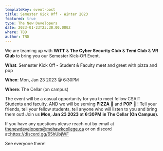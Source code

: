 ```yaml
---
templateKey: event-post
title: Semester Kick Off - Winter 2023
featured: true
type: The New Developers
date: 2023-01-23T23:30:00.000Z
where: TBD
author: TND
---
```

We are teaming up with **WiTT** & **The Cyber Security Club** & **Temi Club** & **VR Club** to bring you our Semester Kick-Off Event. 

**What**: Semester Kick Off - Student & Faculty meet and greet with pizza and pop

**When**: Mon, Jan 23 2023 @ 6:30PM

**Where**: The Cellar (on campus)

The event will be a casual opportunity for you to meet fellow CSAIT Students and faculty, AND we will be serving **PIZZA** [🍕](https://discord.com/assets/aa0f4c1498e8a6b14b1e3417b601b5aa.svg) and **POP** [🥤](https://discord.com/assets/e93446908591e6087dcff8877dce3eb5.svg) ! Tell your friends, tell your fellow students, tell anyone who will listen to you and bring them out! Join us **Mon, Jan 23 2023** at **6:30PM** **in The Cellar (On Campus).**

I﻿f you have any questions please reach out by email at [thenewdevelopers@mohawkcollege.ca](thenewdevelopers@mohawkcollege.ca) or on discord at:https://discord.gg/65hUbjWF

S﻿ee everyone there!